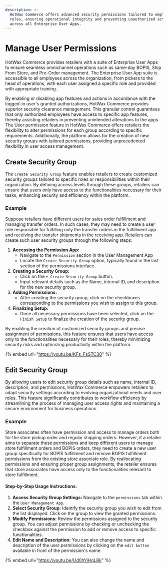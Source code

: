 ```yaml
---
description: >-
  HotWax Commerce offers advanced security permissions tailored to employee
  roles, ensuring operational integrity and preventing unauthorized actions
  across all Enterprise User Apps.
---
```


# Manage User Permissions

HotWax Commerce provides retailers with a suite of Enterprise User Apps to ensure seamless omnichannel operations such as same-day BOPIS, Ship From Store, and Pre-Order management. The Enterprise User App suite is accessible to all employees across the organization, from pickers to the head of operations, with each user assigned a specific role and provided with appropriate training.

By enabling or disabling app features and actions in accordance with the logged-in user's granted authorizations, HotWax Commerce provides superior security clearance management. This granular control guarantees that only authorized employees have access to specific app features, thereby assisting retailers in preventing unintended alterations to the apps. The User permission feature in HotWax Commerce offers retailers the flexibility to alter permissions for each group according to specific requirements. Additionally, the platform allows for the creation of new security groups with tailored permissions, providing unprecedented flexibility in user access management.

## Create Security Group

The `Create Security Group` feature enables retailers to create customized security groups tailored to specific roles or responsibilities within their organization. By defining access levels through these groups, retailers can ensure that users only have access to the functionalities necessary for their tasks, enhancing security and efficiency within the platform.

### Example

Suppose retailers have different users for sales order fulfillment and managing transfer orders. In such cases, they may need to create a user role responsible for fulfilling only the transfer orders in the fulfillment app and receiving the transfer shipments in the receiving app. Retailers can create such user security groups through the following steps:

1. **Accessing the Permission App:**
   * Navigate to the `Permission` section in the User Management App
   * Locate the `Create Security Group` option, typically found in the last section of the permissions interface.
2. **Creating a Security Group:**
   * Click on the `+ Create Security Group` button.
   * Input relevant details such as the Name, internal ID, and description for the new security group.
3. **Adding Permissions:**
   * After creating the security group, click on the checkboxes corresponding to the permissions you wish to assign to this group.
4. **Finalizing Setup:**
   * Once all necessary permissions have been selected, click on the `Finish Setup` to finalize the creation of the security group.

By enabling the creation of customized security groups and precise assignment of permissions, this feature ensures that users have access only to the functionalities necessary for their roles, thereby minimizing security risks and optimizing productivity within the platform.

{% embed url="https://youtu.be/KFs_FsSTC30" %}

## Edit Security Group

By allowing users to edit security group details such as name, internal ID, description, and permissions, HotWax Commerce empowers retailers to adapt security settings according to evolving organizational needs and user roles. This feature significantly contributes to workflow efficiency by streamlining the process of managing user access rights and maintaining a secure environment for business operations.

### Example

Store associates often have permission and access to manage orders both for the store pickup order and regular shipping orders. However, if a retailer aims to separate these permissions and keep different users to manage store fulfillment orders and BOPIS orders, they need to create a new user group specifically for BOPIS fulfillment and remove BOPIS fulfillment permissions from the existing store associate role. By reallocating permissions and ensuring proper group assignments, the retailer ensures that store associates have access only to the functionalities relevant to store fulfillment.

#### Step-by-Step Usage Instructions:

1. **Access Security Group Settings:** Navigate to the `permissions` tab within the `User Management App`.
2. **Select Security Group:** Identify the security group you wish to edit from the list displayed. Click on the group to view the granted permissions.
3. **Modify Permissions:** Review the permissions assigned to the security group. You can adjust permissions by checking or unchecking the checkbox against the permission to add or remove access to specific functionalities.
4. **Edit Name and Description:** You can also change the name and description of the user permissions by clicking on the `edit button` available in front of the permission's name.

{% embed url="https://youtu.be/Ud0hYiHqLBk" %}
